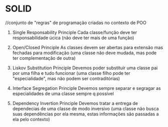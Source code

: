 # SOLID
//conjunto de "regras" de programação criadas no contexto de POO

1. Single Responsability Principle
    Cada classe/função deve ter responsabilidade úcica
    (não deve ter mais de uma função)

2. Open/Closed Principle
    As classes devem ser abertas para extensão mas fechadas para modificação
    (uma classe não deve mudada, mas pode ter complementação de outra)

3. Liskov Substitution Principle
    Devemos poder substituir uma classe pai por uma filha e tudo funcionar
    (uma classe filho pode ter "especialidade", mas não podem ser contraditórias)

4. Interface Segregation Principle
    Devemos sempre separar e segragar as especialidades de uma classe sempre q possível

5. Dependency Invertion Principle
    Devemos tratar a entrega de dependecias de uma classe de modo inversivo
    (uma classe não busca suas dependências por ela mesma, estas informações são passadas a ela pelo contexto)